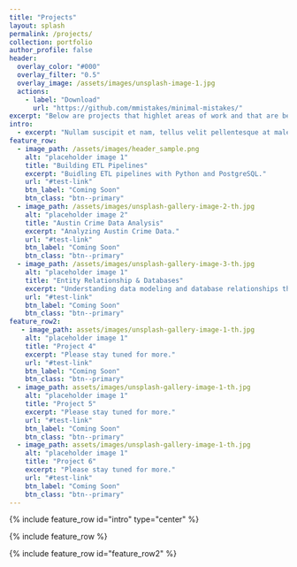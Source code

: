 ```yaml
---
title: "Projects"
layout: splash
permalink: /projects/
collection: portfolio
author_profile: false 
header:
  overlay_color: "#000"
  overlay_filter: "0.5"
  overlay_image: /assets/images/unsplash-image-1.jpg
  actions:
    - label: "Download"
      url: "https://github.com/mmistakes/minimal-mistakes/"
excerpt: "Below are projects that highlet areas of work and that are benchmarks of my data analytics journey"
intro: 
  - excerpt: "Nullam suscipit et nam, tellus velit pellentesque at malesuada, enim eaque. Quis nulla, netus tempor in diam gravida tincidunt, *proin faucibus* voluptate felis id sollicitudin."
feature_row:
  - image_path: /assets/images/header_sample.png
    alt: "placeholder image 1"
    title: "Building ETL Pipelines"
    excerpt: "Buidling ETL pipelines with Python and PostgreSQL."
    url: "#test-link"
    btn_label: "Coming Soon"
    btn_class: "btn--primary" 
  - image_path: /assets/images/unsplash-gallery-image-2-th.jpg
    alt: "placeholder image 2"
    title: "Austin Crime Data Analysis"
    excerpt: "Analyzing Austin Crime Data."
    url: "#test-link"
    btn_label: "Coming Soon"
    btn_class: "btn--primary"  
  - image_path: /assets/images/unsplash-gallery-image-3-th.jpg
    alt: "placeholder image 1"
    title: "Entity Relationship & Databases"
    excerpt: "Understanding data modeling and database relationships through ERD's and schemas."
    url: "#test-link"
    btn_label: "Coming Soon"
    btn_class: "btn--primary" 
feature_row2:
   - image_path: assets/images/unsplash-gallery-image-1-th.jpg
    alt: "placeholder image 1"
    title: "Project 4"
    excerpt: "Please stay tuned for more."
    url: "#test-link"
    btn_label: "Coming Soon"
    btn_class: "btn--primary" 
  - image_path: assets/images/unsplash-gallery-image-1-th.jpg
    alt: "placeholder image 1"
    title: "Project 5"
    excerpt: "Please stay tuned for more."
    url: "#test-link"
    btn_label: "Coming Soon"
    btn_class: "btn--primary" 
  - image_path: assets/images/unsplash-gallery-image-1-th.jpg
    alt: "placeholder image 1"
    title: "Project 6"
    excerpt: "Please stay tuned for more."
    url: "#test-link"
    btn_label: "Coming Soon"
    btn_class: "btn--primary" 
---
```


{% include feature_row id="intro" type="center" %}

{% include feature_row %}

{% include feature_row id="feature_row2" %}
